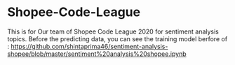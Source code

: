 # Shopee-Code-League

This is for Our team of Shopee Code League 2020 for sentiment analysis topics.
Before the predicting data, you can see the training model berfore of :
https://github.com/shintaprima46/sentiment-analysis-shopee/blob/master/sentiment%20analysis%20shopee.ipynb 
